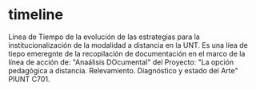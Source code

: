 # timeline
Linea de Tiempo de la evolución de las estrategias para la institucionalización de la modalidad a distancia en la UNT. Es una líea de tiepo emeregnte de la recopilación de documentación en el marco de la línea de acción de: "Anaálisis DOcumental" del Proyecto: "La opción pedagógica a distancia. Relevamiento. Diagnóstico y estado del Arte" PIUNT C701.
